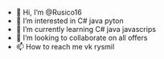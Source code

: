 - 👋 Hi, I’m @Rusico16
- 👀 I’m interested in C# java pyton
- 🌱 I’m currently learning C# java javascrips
- 💞️ I’m looking to collaborate on all offers
- 📫 How to reach me vk rysmil

<!---
Rusico16/Rusico16 is a ✨ special ✨ repository because its `README.md` (this file) appears on your GitHub profile.
You can click the Preview link to take a look at your changes.
--->

